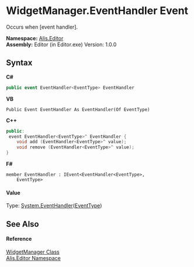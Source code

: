 # WidgetManager.EventHandler Event
 

Occurs when [event handler].

**Namespace:**&nbsp;<a href="b150ade4-39de-a232-5f06-d3cdc1b2c538">Alis.Editor</a><br />**Assembly:**&nbsp;Editor (in Editor.exe) Version: 1.0.0

## Syntax

**C#**<br />
``` C#
public event EventHandler<EventType> EventHandler
```

**VB**<br />
``` VB
Public Event EventHandler As EventHandler(Of EventType)
```

**C++**<br />
``` C++
public:
 event EventHandler<EventType>^ EventHandler {
	void add (EventHandler<EventType>^ value);
	void remove (EventHandler<EventType>^ value);
}
```

**F#**<br />
``` F#
member EventHandler : IEvent<EventHandler<EventType>,
    EventType>

```


#### Value
Type: <a href="https://docs.microsoft.com/dotnet/api/system.eventhandler-1" target="_blank">System.EventHandler</a>(<a href="2712d9b3-4872-a090-aef4-f80c3097c434">EventType</a>)

## See Also


#### Reference
<a href="8075d768-9a6b-69b6-1098-5f01db3df7b5">WidgetManager Class</a><br /><a href="b150ade4-39de-a232-5f06-d3cdc1b2c538">Alis.Editor Namespace</a><br />